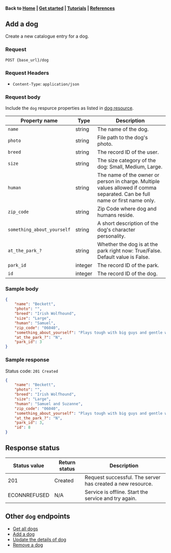 #### Back to [Home](index.md) | [Get started](index.md#get-started) | [Tutorials](index.md#tutorials) | [References](index.md#reference)

## Add a dog
Create a new catalogue entry for a dog.

### Request
```
POST {base_url}/dog
```

### Request Headers
* `Content-Type`: `application/json`


### Request body
Include  the `dog` respurce properties as listed in [dog resource](dog-ref.md).

|Property name   |Type   |Description   |   
|---|---|---|
| `name`  |string   | The name of the dog.  |
| `photo`  |string   | File path to the dog's photo.  |   
| `breed`  |string   | The record ID of the user.  |   
| `size`  |string   | The size category of the dog: Small, Medium, Large.  |   
| `human`  |string  | The name of the owner or person in charge. Multiple values allowed if comma separated. Can be full name or first name only.  | 
| `zip_code`  |string   | Zip Code where dog and humans reside.  |   
| `something_about_yourself`  |string   | A short description of the dog's character personality.  |   
| `at_the_park_?`  |string   | Whether the dog is at the park right now: True/False. Default value is False. |   
| `park_id`  |integer  | The record ID of the park.  |   
| `id`  |integer   | The record ID of the dog.  | 

### Sample body

```json
{
    "name": "Beckett",
    "photo": "",
    "breed": "Irish Wolfhound",
    "size": "Large",
    "human": "Samuel",
    "zip_code": "06040",
    "something_about_yourself": "Plays tough with big guys and gentle with little ones.",
    "at_the_park_?": "N",
    "park_id": 3
}
```
### Sample response
Status code: `201 Created`
```json
{
    "name": "Beckett",
    "photo": "",
    "breed": "Irish Wolfhound",
    "size": "Large",
    "human": "Samuel and Suzanne",
    "zip_code": "06040",
    "something_about_yourself": "Plays tough with big guys and gentle with little ones.",
    "at_the_park_?": "N",
    "park_id": 3,
    "id": 8
}
```
## Response status

|Status value   |Return status  |Description   |   
|---|---|---|
| 201 |Created  | Request successful. The server has created a new resource.  | 
|ECONNREFUSED|N/A|Service is offline. Start the service and try again.|

## Other `dog` endpoints
* [Get all dogs](dog-get-all-dogs.md)
* [Add a dog](dog-add-new-dog.md)
* [Update the details of dog](dog-update-dog.md)
* [Remove a dog](dog-delete-dog.md)